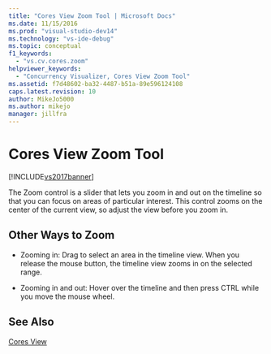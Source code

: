 ```yaml
---
title: "Cores View Zoom Tool | Microsoft Docs"
ms.date: 11/15/2016
ms.prod: "visual-studio-dev14"
ms.technology: "vs-ide-debug"
ms.topic: conceptual
f1_keywords: 
  - "vs.cv.cores.zoom"
helpviewer_keywords: 
  - "Concurrency Visualizer, Cores View Zoom Tool"
ms.assetid: f7d48602-ba32-4487-b51a-89e596124108
caps.latest.revision: 10
author: MikeJo5000
ms.author: mikejo
manager: jillfra
---
```

# Cores View Zoom Tool
[!INCLUDE[vs2017banner](../includes/vs2017banner.md)]

The Zoom control is a slider that lets you zoom in and out on the timeline so that you can focus on areas of particular interest. This control zooms on the center of the current view, so adjust the view before you zoom in.  
  
## Other Ways to Zoom  
  
- Zooming in: Drag to select an area in the timeline view. When you release the mouse button, the timeline view zooms in on the selected range.  
  
- Zooming in and out: Hover over the timeline and then press CTRL while you move the mouse wheel.  
  
## See Also  
 [Cores View](../profiling/cores-view.md)
